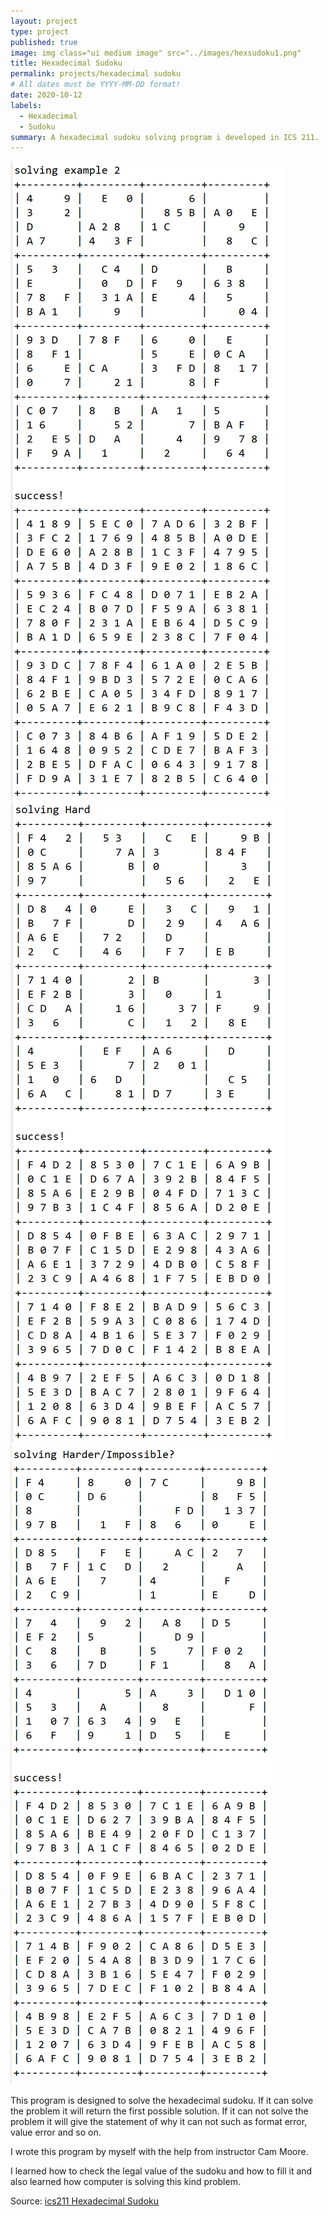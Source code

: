 ```yaml
---
layout: project
type: project
published: true
image: img class="ui medium image" src="../images/hexsudoku1.png"
title: Hexadecimal Sudoku
permalink: projects/hexadecimal sudoku
# All dates must be YYYY-MM-DD format!
date: 2020-10-12
labels:
  - Hexadecimal
  - Sudoku
summary: A hexadecimal sudoku solving program i developed in ICS 211.
---
```

<div class="ui images">
  <img class="ui medium image" src="../images/hexsudoku2.png">
  <img class="ui medium image" src="../images/hexsudoku3.png">
  <img class="ui medium image" src="../images/hexsudoku4.png">
</div>

This program is designed to solve the hexadecimal sudoku. If it can solve the problem it will return the first possible solution. If it can not solve the problem it will give the statement of why it can not such as format error, value error and so on.

I wrote this program by myself with the help from instructor Cam Moore.

I learned how to check the legal value of the sudoku and how to fill it and also learned how computer is solving this kind problem.


Source: <a href="src/edu/ics211/h09/HexadecimalSudoku.java"><i class="large github icon "></i>ics211 Hexadecimal Sudoku</a>

